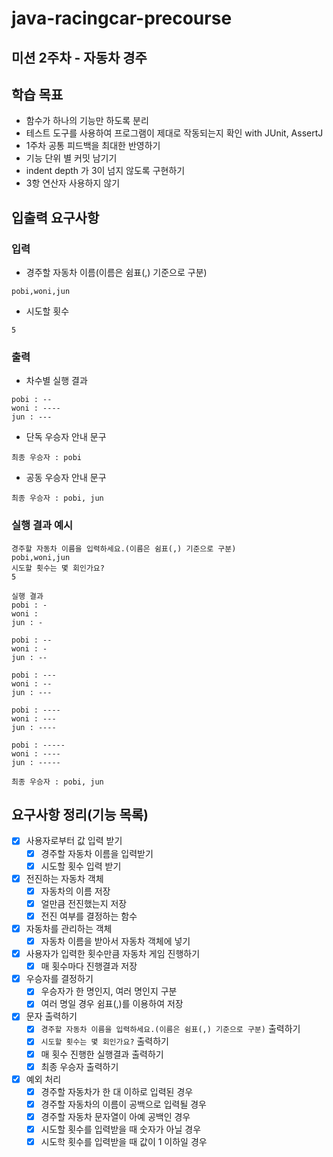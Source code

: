 # java-racingcar-precourse
## 미션 2주차 - 자동차 경주

## 학습 목표
- 함수가 하나의 기능만 하도록 분리
- 테스트 도구를 사용하여 프로그램이 제대로 작동되는지 확인 with JUnit, AssertJ
- 1주차 공통 피드백을 최대한 반영하기
- 기능 단위 별 커밋 남기기
- indent depth 가 3이 넘지 않도록 구현하기
- 3항 연산자 사용하지 않기

## 입출력 요구사항
### 입력
- 경주할 자동차 이름(이름은 쉼표(,) 기준으로 구분)
```angular2html
pobi,woni,jun
```
- 시도할 횟수
```angular2html
5
```

### 출력
- 차수별 실행 결과
```angular2html
pobi : --
woni : ----
jun : ---
```
- 단독 우승자 안내 문구
```angular2html
최종 우승자 : pobi
```
- 공동 우승자 안내 문구
```angular2html
최종 우승자 : pobi, jun
```
### 실행 결과 예시
```angular2html
경주할 자동차 이름을 입력하세요.(이름은 쉼표(,) 기준으로 구분)
pobi,woni,jun
시도할 횟수는 몇 회인가요?
5

실행 결과
pobi : -
woni : 
jun : -

pobi : --
woni : -
jun : --

pobi : ---
woni : --
jun : ---

pobi : ----
woni : ---
jun : ----

pobi : -----
woni : ----
jun : -----

최종 우승자 : pobi, jun
```

## 요구사항 정리(기능 목록)
- [x] 사용자로부터 값 입력 받기
  - [x] 경주할 자동차 이름을 입력받기
  - [x] 시도할 횟수 입력 받기
- [x] 전진하는 자동차 객체
  - [x] 자동차의 이름 저장
  - [x] 얼만큼 전진했는지 저장
  - [x] 전진 여부를 결정하는 함수
- [x] 자동차를 관리하는 객체
  - [x] 자동차 이름을 받아서 자동차 객체에 넣기
- [x] 사용자가 입력한 횟수만큼 자동차 게임 진행하기
  - [x] 매 횟수마다 진행결과 저장
- [x] 우승자를 결정하기
  - [x] 우승자가 한 명인지, 여러 명인지 구분
  - [x] 여러 명일 경우 쉼표(,)를 이용하여 저장
- [x] 문자 출력하기
  - [x] ```경주할 자동차 이름을 입력하세요.(이름은 쉼표(,) 기준으로 구분)``` 출력하기
  - [x] ```시도할 횟수는 몇 회인가요?``` 출력하기
  - [x] 매 횟수 진행한 실행결과 출력하기
  - [x] 최종 우승자 출력하기
- [x] 예외 처리
  - [x] 경주할 자동차가 한 대 이하로 입력된 경우
  - [x] 경주할 자동차의 이름이 공백으로 입력될 경우
  - [x] 경주할 자동차 문자열이 아예 공백인 경우
  - [x] 시도할 횟수를 입력받을 때 숫자가 아닐 경우
  - [x] 시도학 횟수를 입력받을 때 값이 1 이하일 경우